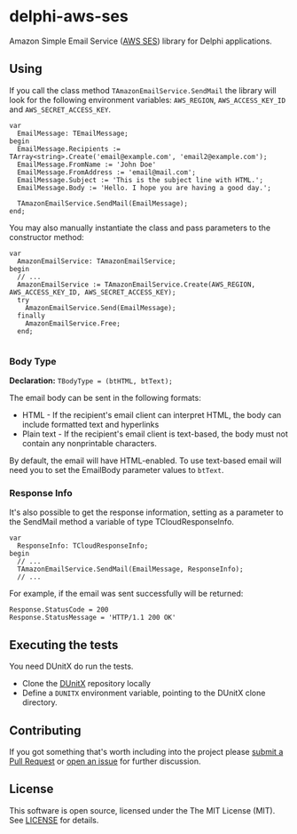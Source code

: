 # delphi-aws-ses

Amazon Simple Email Service ([AWS SES](http://aws.amazon.com/ses)) library for Delphi applications.

## Using

If you call the class method `TAmazonEmailService.SendMail` the library will look for the following environment variables: `AWS_REGION`, `AWS_ACCESS_KEY_ID` and `AWS_SECRET_ACCESS_KEY`. 

```Delphi
var
  EmailMessage: TEmailMessage;
begin
  EmailMessage.Recipients := TArray<string>.Create('email@example.com', 'email2@example.com');
  EmailMessage.FromName := 'John Doe'
  EmailMessage.FromAddress := 'email@mail.com';
  EmailMessage.Subject := 'This is the subject line with HTML.';
  EmailMessage.Body := 'Hello. I hope you are having a good day.';

  TAmazonEmailService.SendMail(EmailMessage);
end;
```


You may also manually instantiate the class and pass parameters to the constructor method:

```Delphi
var
  AmazonEmailService: TAmazonEmailService;
begin
  // ...
  AmazonEmailService := TAmazonEmailService.Create(AWS_REGION, AWS_ACCESS_KEY_ID, AWS_SECRET_ACCESS_KEY);
  try
    AmazonEmailService.Send(EmailMessage);    
  finally
    AmazonEmailService.Free;
  end;
  
```

### Body Type

**Declaration:** `TBodyType = (btHTML, btText);`

The email body can be sent in the following formats:

  * HTML - If the recipient's email client can interpret HTML, the body can include formatted text and hyperlinks
  * Plain text - If the recipient's email client is text-based, the body must not contain any nonprintable characters.

By default, the email will have HTML-enabled. To use text-based email will need you to set the EmailBody parameter values to `btText`.

### Response Info

It's also possible to get the response information, setting as a parameter to the SendMail method a variable of type TCloudResponseInfo.

```Delphi
var
  ResponseInfo: TCloudResponseInfo;
begin
  // ...
  TAmazonEmailService.SendMail(EmailMessage, ResponseInfo);
  // ...
```

For example, if the email was sent successfully will be returned:

```Delphi
Response.StatusCode = 200
Response.StatusMessage = 'HTTP/1.1 200 OK'
```

## Executing the tests

You need DUnitX do run the tests.

  * Clone the [DUnitX](https://github.com/VSoftTechnologies/DUnitX/) repository locally
  * Define a `DUNITX` environment variable, pointing to the DUnitX clone directory.

## Contributing

If you got something that's worth including into the project please [submit a Pull Request](https://github.com/monde-sistemas/delphi-aws-ses/pulls) or [open an issue](https://github.com/monde-sistemas/delphi-aws-ses/issues) for further discussion.

## License

This software is open source, licensed under the The MIT License (MIT). See [LICENSE](https://github.com/monde-sistemas/delphi-aws-ses/blob/master/LICENSE) for details.
